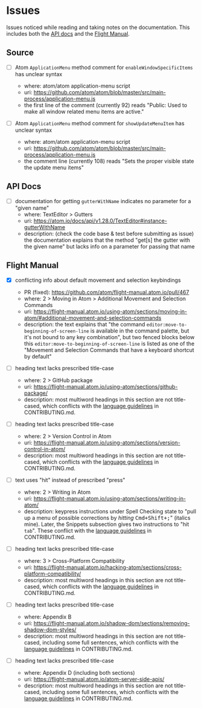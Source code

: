 # Issues

Issues noticed while reading and taking notes on the documentation. This includes both the [API docs](https://atom.io/docs/api/v1.28.0/) and the [Flight Manual](https://flight-manual.atom.io/).

## Source
- [ ] Atom `ApplicationMenu` method comment for `enableWindowSpecificItems` has unclear syntax
  - where: atom/atom application-menu script
  - uri: https://github.com/atom/atom/blob/master/src/main-process/application-menu.js
  - the first line of the comment (currently 92) reads "Public: Used to make all window related menu items are active."

- [ ] Atom `ApplicationMenu` method comment for `showUpdateMenuItem` has unclear syntax
  - where: atom/atom application-menu script
  - uri: https://github.com/atom/atom/blob/master/src/main-process/application-menu.js
  - the comment line (currently 108) reads "Sets the proper visible state the update menu items"

## API Docs

- [ ] documentation for getting `gutterWithName` indicates no parameter for a "given name"
  - where: TextEditor > Gutters
  - uri: https://atom.io/docs/api/v1.28.0/TextEditor#instance-gutterWithName
  - description: (check the code base & test before submitting as issue) the documentation explains that the method "get[s] the gutter with the given name" but lacks info on a parameter for passing that name

## Flight Manual

- [X] conflicting info about default movement and selection keybindings
  - PR (fixed): https://github.com/atom/flight-manual.atom.io/pull/467
  - where: 2 > Moving in Atom > Additional Movement and Selection Commands
  - uri: https://flight-manual.atom.io/using-atom/sections/moving-in-atom/#additional-movement-and-selection-commands
  - description: the text explains that "the command `editor:move-to-beginning-of-screen-line` is available in the command palette, but it's not bound to any key combination", but two fenced blocks below this `editor:move-to-beginning-of-screen-line` is listed as one of the "Movement and Selection Commands that have a keyboard shortcut by default"

- [ ] heading text lacks prescribed title-case
  - where: 2 > GitHub package
  - uri: https://flight-manual.atom.io/using-atom/sections/github-package/
  - description: most multiword headings in this section are not title-cased, which conflicts with the [language guidelines](https://github.com/atom/flight-manual.atom.io/blob/master/CONTRIBUTING.md#language) in CONTRIBUTING.md.

- [ ] heading text lacks prescribed title-case
  - where: 2 > Version Control in Atom
  - uri: https://flight-manual.atom.io/using-atom/sections/version-control-in-atom/
  - description: most multiword headings in this section are not title-cased, which conflicts with the [language guidelines](https://github.com/atom/flight-manual.atom.io/blob/master/CONTRIBUTING.md#language) in CONTRIBUTING.md.

- [ ] text uses "hit" instead of prescribed "press"
  - where: 2 > Writing in Atom
  - uri: https://flight-manual.atom.io/using-atom/sections/writing-in-atom/
  - description: keypress instructions under Spell Checking state to "pull up a menu of possible corrections by _hitting_ <kbd>Cmd+Shift+;</kbd>" (italics mine). Later, the Snippets subsection gives two instructions to "hit `tab`". These conflict with the [language guidelines]( https://github.com/atom/flight-manual.atom.io/blob/master/CONTRIBUTING.md#language) in CONTRIBUTING.md.

- [ ] heading text lacks prescribed title-case
  - where: 3 > Cross-Platform Compatibility
  - uri: https://flight-manual.atom.io/hacking-atom/sections/cross-platform-compatibility/
  - description: most multiword headings in this section are not title-cased, which conflicts with the [language guidelines](https://github.com/atom/flight-manual.atom.io/blob/master/CONTRIBUTING.md#language) in CONTRIBUTING.md.

- [ ] heading text lacks prescribed title-case
  - where: Appendix B
  - uri: https://flight-manual.atom.io/shadow-dom/sections/removing-shadow-dom-styles/
  - description: most multiword headings in this section are not title-cased, including some full sentences, which conflicts with the [language guidelines](https://github.com/atom/flight-manual.atom.io/blob/master/CONTRIBUTING.md#language) in CONTRIBUTING.md.

- [ ] heading text lacks prescribed title-case
  - where: Appendix D (including both sections)
  - uri: https://flight-manual.atom.io/atom-server-side-apis/
  - description: most multiword headings in this section are not title-cased, including some full sentences, which conflicts with the [language guidelines](https://github.com/atom/flight-manual.atom.io/blob/master/CONTRIBUTING.md#language) in CONTRIBUTING.md.
